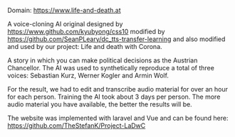 Domain: https://www.life-and-death.at

A voice-cloning AI original designed by https://www.github.com/kyubyong/css10 modified by https://github.com/SeanPLeary/dc_tts-transfer-learning and also modified and used by our project: Life and death with Corona.

A story in which you can make political decisions as the Austrian Chancellor.
The AI ​​was used to synthetically reproduce a total of three voices:
Sebastian Kurz, 
Werner Kogler and 
Armin Wolf.


For the result, we had to edit and transcribe audio material for over an hour for each person. Training the AI ​​took about 3 days per person. The more audio material you have available, the better the results will be.


The website was implemented with laravel and Vue and can be found here: https://github.com/TheStefanK/Project-LaDwC